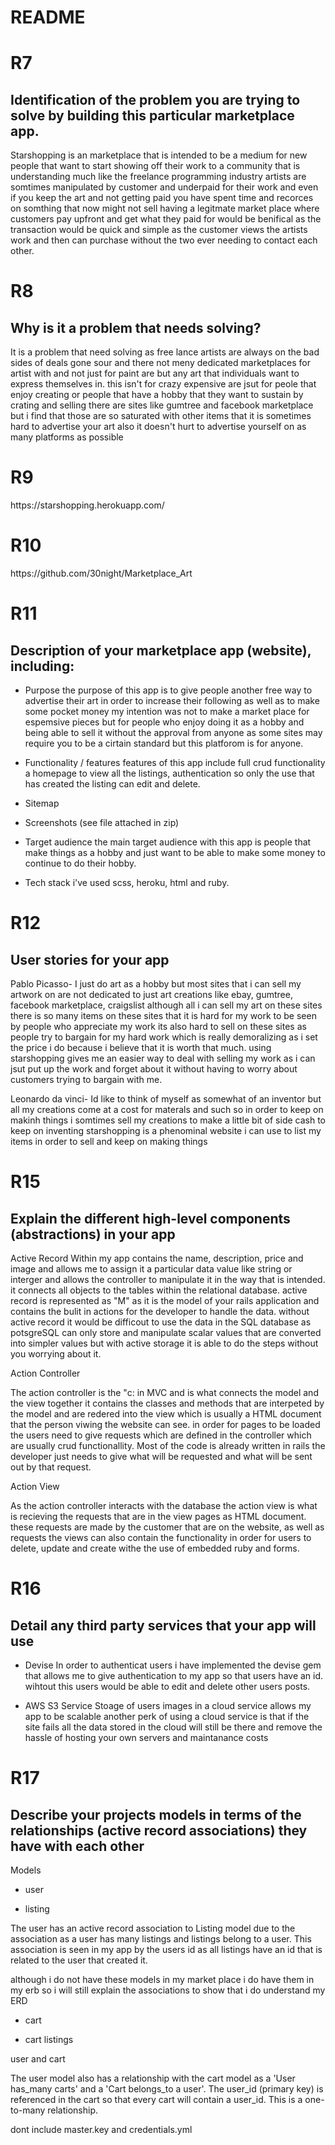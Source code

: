 # README

<h1>R7</h1>
<h2>Identification of the problem you are trying to solve by building this particular marketplace app.</h2>
 Starshopping is an marketplace that is intended to be a medium for new people that want to start showing off their work to a community that is understanding much like the freelance programming industry artists are somtimes manipulated by customer and underpaid for their work and even if you keep the art and not getting paid you have spent time and recorces on somthing that now might not sell having a legitmate market place where customers pay upfront and get what they paid for would be benifical as the transaction would be quick and simple as the customer views the artists work and then can purchase without the two ever needing to contact each other.

<h1>R8</h1>
<h2>Why is it a problem that needs solving?</h2>
It is a problem that need solving as free lance artists are always on the bad sides of deals gone sour and there not meny dedicated marketplaces for artist with and not just for paint are but any art that individuals want to express themselves in. this isn't for crazy expensive are jsut for peole that enjoy creating or people that have a hobby that they want to sustain by crating and selling there are sites like gumtree and facebook marketplace but i find that those are so saturated with other items that it is sometimes hard to advertise your art also it doesn't hurt to advertise yourself on as many platforms as possible 
  
<h1>R9</h1>
https://starshopping.herokuapp.com/

<h1>R10</h1>
https://github.com/30night/Marketplace_Art

<h1>R11</h1>
<h2>Description of your marketplace app (website), including:</h2>

- Purpose
  the purpose of this app is to give people another free way to advertise their art in order to increase their following as well as to make some pocket money my intention was not to make a market place for espemsive pieces but for people who enjoy doing it as a hobby and being able to sell it without the approval from anyone as some sites may require you to be a cirtain standard but this platforom is for anyone.

- Functionality / features
  features of this app include full crud functionality a homepage to view all the listings, authentication so only the use that has created the listing can edit and delete.

- Sitemap

- Screenshots
(see file attached in zip)

- Target audience
  the main target audience with this app is people that make things as a hobby and just want to be able to make some money to continue to do their hobby.

- Tech stack 
 i've used scss, heroku, html and ruby. 

 <h1>R12</h1>
 <h2>User stories for your app</h2>



 Pablo Picasso- 
 I just do art as a hobby but most sites that i can sell my artwork on are not dedicated to just art creations like ebay, gumtree, facebook marketplace, craigslist although all i can sell my art on these sites there is so many items on these sites that it is hard for my work to be seen by people who appreciate my work its also hard to sell on these sites as people try to bargain for my hard work which is really demoralizing as i set the price i do because i believe that it is worth that much. using starshopping gives me an easier way to deal with selling my work as i can jsut put up the work and forget about it without having to worry about customers trying to bargain with me.

Leonardo da vinci-
Id like to think of myself as somewhat of an inventor but all my creations come at a cost for materals and such so in order to keep on makinh things i somtimes sell my creations to make a little bit of side cash to keep on inventing starshopping is a phenominal website i can use to list my items in order to sell and keep on making things



<h1>R15</h1>
<h2>Explain the different high-level components (abstractions) in your app </h2>
 Active Record 
 Within my app contains the name, description, price and image and allows me to assign it a particular data value like string or interger and allows the controller to manipulate it in the way that is intended. it connects all objects to the tables within the relational database. active record is represented as "M" as it is the model of your rails application and contains the bulit in actions for the developer to handle the data. 
 without active record it would be difficout to use the data in the SQL database as potsgreSQL can only store and manipulate scalar values that are converted into simpler values but with active storage it is able to do the steps without you worrying about it.

Action Controller

The action controller is the "c: in MVC and is what connects the model and the view together it contains the classes and methods that are interpeted by the model and are redered into the view which is usually a HTML document that the person viwing the website can see. in order for pages to be loaded the users need to give requests which are defined in the controller which are usually crud functionallity. Most of the code is already written in rails the developer just needs to give what will be requested and what will be sent out by that request.

Action View 

As the action controller interacts with the database the action view is what is recieving the requests that are in the view pages as HTML document. these requests are made by the customer that are on the website, as well as requests the views can also contain the functionality in order for users to delete, update and create withe the use of embedded ruby and forms.


<h1>R16</h1>
<h2>Detail any third party services that your app will use</h2>


- Devise
In order to authenticat users i have implemented the devise gem that allows me to give authentication to my app so that users have an id. wihtout this users would be able to edit and delete other users posts.

- AWS S3 Service 
Stoage of users images in a cloud service allows my app to be scalable another perk of using a cloud service is that if the site fails all the data stored in the cloud will still be there and remove the hassle of hosting your own servers and maintanance costs

<h1>R17</h1>
<h2>Describe your projects models in terms of the relationships (active record associations) they have with each other</h2>

Models 

- user

- listing

The user has an active record association to Listing model due to the association as a user has many listings and listings belong to a user. This association is seen in my app by the users id as all listings have an id that is related to the user that created it.

although i do not have these models in my market place i do have them in my erb so i will still explain the associations to show that i do understand my ERD

- cart 

- cart listings

user and cart 

The user model also has a relationship with the cart model as a 'User has_many carts' and a 'Cart belongs_to a user'. The user_id (primary key) is referenced in the cart so that every cart will contain a user_id. This is a one-to-many relationship.






 dont include master.key and credentials.yml